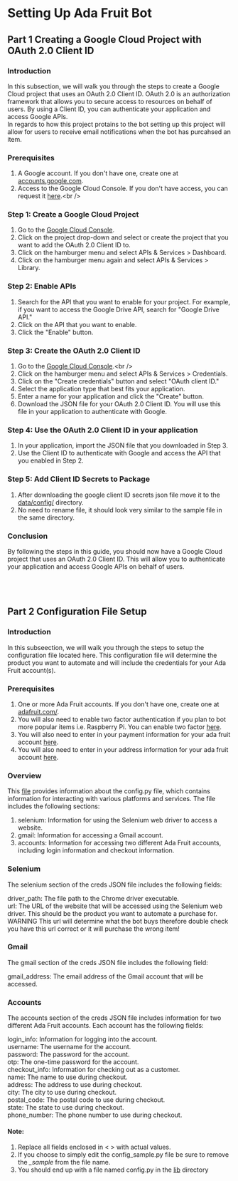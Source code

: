 # Setting Up Ada Fruit Bot

## Part 1 Creating a Google Cloud Project with OAuth 2.0 Client ID <br />
### Introduction <br />
In this subsection, we will walk you through the steps to create a Google Cloud project that uses an OAuth 2.0 Client ID. OAuth 2.0 is an authorization framework that allows you to secure access to resources on behalf of users. By using a Client ID, you can authenticate your application and access Google APIs. <br />
In regards to how this project protains to the bot setting up this project will allow for users to receive email notifications when the bot has purcahsed an item.

### Prerequisites <br />
1. A Google account. If you don't have one, create one at [accounts.google.com](accounts.google.com).<br />
2. Access to the Google Cloud Console. If you don't have access, you can request it [here](https://console.cloud.google.com/welcome?).<br />
### Step 1: Create a Google Cloud Project <br />
1. Go to the [Google Cloud Console](https://console.cloud.google.com/welcome?). <br />
2. Click on the project drop-down and select or create the project that you want to add the OAuth 2.0 Client ID to.<br />
3. Click on the hamburger menu and select APIs & Services > Dashboard.<br />
4. Click on the hamburger menu again and select APIs & Services > Library.<br />
### Step 2: Enable APIs <br />
1. Search for the API that you want to enable for your project. For example, if you want to access the Google Drive API, search for "Google Drive API."<br />
2. Click on the API that you want to enable.<br />
3. Click the "Enable" button.<br />
### Step 3: Create the OAuth 2.0 Client ID <br />
1. Go to the [Google Cloud Console](https://console.cloud.google.com/welcome?).<br />
2. Click on the hamburger menu and select APIs & Services > Credentials.<br />
3. Click on the "Create credentials" button and select "OAuth client ID."<br />
4. Select the application type that best fits your application.<br />
5. Enter a name for your application and click the "Create" button.<br />
6. Download the JSON file for your OAuth 2.0 Client ID. You will use this file in your application to authenticate with Google.<br />
### Step 4: Use the OAuth 2.0 Client ID in your application <br />
1. In your application, import the JSON file that you downloaded in Step 3.<br />
2. Use the Client ID to authenticate with Google and access the API that you enabled in Step 2.<br />
### Step 5: Add Client ID Secrets to Package <br />
1. After downloading the google client ID secrets json file move it to the [data/config/](https://github.com/calebmwelsh/AdaFruitBot/tree/main/data/config) directory.<br />
2. No need to rename file, it should look very similar to the sample file in the same directory.<br />
### Conclusion <br />
By following the steps in this guide, you should now have a Google Cloud project that uses an OAuth 2.0 Client ID. This will allow you to authenticate your application and access Google APIs on behalf of users.<br />
<br />
<br />
<br />
## Part 2 Configuration File Setup <br />
### Introduction <br />
In this subseection, we will walk you through the steps to setup the configuration file located here. This configuration file will determine the product you want to automate and will include the credentials for your Ada Fruit account(s).  <br />

### Prerequisites <br />
1. One or more Ada Fruit accounts. If you don't have one, create one at [adafruit.com/](https://www.adafruit.com/).<br />
2. You will also need to enable two factor authentication if you plan to bot more popular items i.e. Raspberry Pi. 
You can enable two factor [here](https://accounts.adafruit.com/users/security). <br />
3. You will also need to enter in your payment information for your ada fruit account [here](https://www.adafruit.com/payment_methods). <br />
3. You will also need to enter in your address information for your ada fruit account [here](https://www.adafruit.com/addresses). <br />

### Overview <br />
This [file](https://github.com/calebmwelsh/AdaFruitBot/blob/main/lib/config_sample.py) provides information about the config.py file, which contains information for interacting with various platforms and services. The file includes the following sections: <br />

1. selenium: Information for using the Selenium web driver to access a website.<br />
2. gmail: Information for accessing a Gmail account.<br />
3. accounts: Information for accessing two different Ada Fruit accounts, including login information and checkout information.<br />


### Selenium <br />

The selenium section of the creds JSON file includes the following fields: <br />

driver_path: The file path to the Chrome driver executable. <br />
url: The URL of the website that will be accessed using the Selenium web driver. This should be the product you want to automate a purchase for. <br />
WARNING This url will determine what the bot buys therefore double check you have this url correct or it will purchase the wrong item! <br />

### Gmail <br />

The gmail section of the creds JSON file includes the following field: <br />

gmail_address: The email address of the Gmail account that will be accessed. <br />

### Accounts <br />

The accounts section of the creds JSON file includes information for two different Ada Fruit accounts. Each account has the following fields: <br />

login_info: Information for logging into the account. <br />
username: The username for the account. <br />
password: The password for the account. <br />
otp: The one-time password for the account. <br />
checkout_info: Information for checking out as a customer. <br />
name: The name to use during checkout. <br />
address: The address to use during checkout. <br />
city: The city to use during checkout. <br />
postal_code: The postal code to use during checkout. <br />
state: The state to use during checkout.  <br />
phone_number: The phone number to use during checkout. <br />


#### Note: 
1. Replace all fields enclosed in < > with actual values. <br />
2. If you choose to simply edit the config_sample.py file be sure to remove the *_sample* from the file name.  <br />
3. You should end up with a file named config.py in the [lib](https://github.com/calebmwelsh/AdaFruitBot/tree/main/lib) directory <br />
